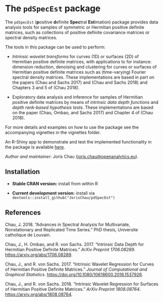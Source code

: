 
<!-- README.md is generated from README.Rmd. Please edit that file -->

# The `pdSpecEst` package

The `pdSpecEst` (**p**ositive **d**efinite **Spec**tral **Est**imation)
package provides data analysis tools for samples of symmetric or
Hermitian positive definite matrices, such as collections of positive
definite covariance matrices or spectral density matrices.

The tools in this package can be used to perform:

  - *Intrinsic wavelet transforms* for curves (1D) or surfaces (2D) of
    Hermitian positive definite matrices, with applications to for
    instance: dimension reduction, denoising and clustering for curves
    or surfaces of Hermitian positive definite matrices such as
    (time-varying) Fourier spectral density matrices. These
    implementations are based in part on the papers (Chau and Sachs
    2017) and (Chau and Sachs 2018) and Chapters 3 and 5 of (Chau 2018).

  - Exploratory data analysis and inference for samples of Hermitian
    positive definite matrices by means of *intrinsic data depth
    functions* and *depth rank-based hypothesis tests*. These
    implementations are based on the paper (Chau, Ombao, and Sachs 2017)
    and Chapter 4 of (Chau 2018).

For more details and examples on how to use the package see the
accompanying vignettes in the vignettes folder.

An R-Shiny app to demonstrate and test the implemented functionality in
the package is available [here](https://jchau.shinyapps.io/pdSpecEst/).

*Author and maintainer:* Joris Chau (<joris.chau@openanalytics.eu>).

## Installation

  - **Stable CRAN version:** install from within R

  - **Current development version:** install via
    `devtools::install_github("JorisChau/pdSpecEst")`

## References

<div id="refs" class="references">

<div id="ref-C18">

Chau, J. 2018. “Advances in Spectral Analysis for Multivariate,
Nonstationary and Replicated Time Series.” PhD thesis, Universite
catholique de Louvain.

</div>

<div id="ref-COvS17">

Chau, J., H. Ombao, and R. von Sachs. 2017. “Intrinsic Data Depth for
Hermitian Positive Definite Matrices.” *ArXiv Preprint 1706.08289*.
<https://arxiv.org/abs/1706.08289>.

</div>

<div id="ref-CvS17">

Chau, J., and R. von Sachs. 2017. “Intrinsic Wavelet Regression for
Curves of Hermitian Positive Definite Matrices.” *Journal of Computational and Graphical Statistics*. <https://doi.org/10.1080/10618600.2018.1537926>.

</div>

<div id="ref-CvS18">

Chau, J., and R. von Sachs. 2018. “Intrinsic Wavelet Regression for Surfaces of Hermitian
Positive Definite Matrices.” *ArXiv Preprint 1808.08764*.
<https://arxiv.org/abs/1808.08764>.

</div>

</div>
